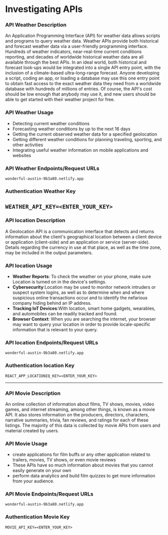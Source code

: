 # Investigating APIs

### API Weather Description

An Application Programming Interface (API) for weather data allows scripts and programs to query weather data. Weather APIs provide both historical and forecast weather data via a user-friendly programming interface. Hundreds of weather indicators, near-real-time current conditions reporting, and decades of worldwide historical weather data are all available through the best APIs. In an ideal world, both historical and forecast look-ups would be integrated into a single API entry point, with the inclusion of a climate-based ultra-long-range forecast.
Anyone developing a script, coding an app, or loading a database may use this one entry point to obtain fast access to the exact weather data they need from a worldwide database with hundreds of millions of entries.  Of course, the API's cost should be low enough that anybody may use it, and new users should be able to get started with their weather project for free.

### API Weather Usage

- Detecting current weather conditions
- Forecasting weather conditions by up to the next 16 days
- Getting the current observed weather data for a specified geolocation
- Getting different weather conditions for planning traveling, sporting, and other activities
- Integrating useful weather information on mobile applications and websites

### API Weather Endpoints/Request URLs

`wonderful-austin-9b3a80.netlify.app`
### Authentication Weather Key

`WEATHER_API_KEY=<ENTER_YOUR_KEY>`
---

### API location Description

A Geolocation API is a communication interface that detects and returns information about the client's geographical location between a client device or application (client-side) and an application or service (server-side). Details regarding the currency in use at that place, as well as the time zone, may be included in the output parameters.

### API location Usage

- **Weather Reports**:  To check the weather on your phone, make sure Location is turned on in the device's settings.
- **Cybersecurity**:Location may be used to monitor network intruders or suspect system logins, as well as to determine when and where suspicious online transactions occur and to identify the nefarious company hiding behind an IP address.
- **Tracking IoT Devices**:With location, smart home gadgets, wearables, and automobiles can be readily tracked and found.
- **Browser Context**: When you are searching the internet, your browser may want to query your location in order to provide locale-specific information that is relevant to your query.


### API location Endpoints/Request URLs

`wonderful-austin-9b3a80.netlify.app`

### Authentication location Key

`REACT_APP_LOCATIONIQ_KEY=<ENTER_YOUR_KEY>`

---

### API Movie Description

An online collection of information about films, TV shows, movies, video games, and internet streaming, among other things, is known as a movie API. It also stores information on the producers, directors, characters, narrative summaries, trivia, fan reviews, and ratings for each of these listings. The majority of this data is collected by movie APIs from users and material created by users.

### API Movie  Usage

- create applications for film buffs or any other application related to trailers, movies, TV shows, or even movie reviews
- These APIs have so much information about movies that you cannot easily generate on your own
- perform data analytics and build film quizzes to get more information from your audience.

### API Movie Endpoints/Request URLs

`wonderful-austin-9b3a80.netlify.app`

### Authentication Movie Key

`MOVIE_API_KEY=<ENTER_YOUR_KEY>`